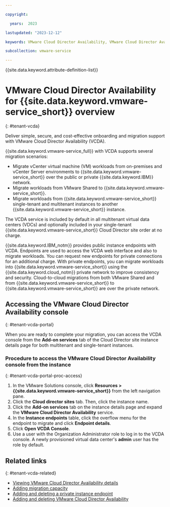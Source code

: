 ```yaml
---

copyright:

  years:  2023

lastupdated: "2023-12-12"

keywords: VMware Cloud Director Availability, VMware Cloud Director Availability installation

subcollection: vmware-service

---
```


{{site.data.keyword.attribute-definition-list}}

# VMware Cloud Director Availability for {{site.data.keyword.vmware-service_short}} overview
{: #tenant-vcda}

Deliver simple, secure, and cost-effective onboarding and migration support with VMware Cloud Director Availability (VCDA).

{{site.data.keyword.vmware-service_full}} with VCDA supports several migration scenarios:
* Migrate vCenter virtual machine (VM) workloads from on-premises and vCenter Server environments to {{site.data.keyword.vmware-service_short}} over the public or private {{site.data.keyword.IBM}} network.
* Migrate workloads from VMware Shared to {{site.data.keyword.vmware-service_short}}.
* Migrate workloads from {{site.data.keyword.vmware-service_short}} single-tenant and multitenant instances to another {{site.data.keyword.vmware-service_short}} instance.

The VCDA service is included by default in all multitenant virtual data centers (VDCs) and optionally included in your single-tenant {{site.data.keyword.vmware-service_short}} Cloud Director site order at no charge.

{{site.data.keyword.IBM_notm}} provides public instance endpoints with VCDA. Endpoints are used to access the VCDA web interface and also to migrate workloads. You can request new endpoints for private connections for an additional charge. With private endpoints, you can migrate workloads into {{site.data.keyword.vmware-service_short}} using the {{site.data.keyword.cloud_notm}} private network to improve consistency and security. Cloud-to-cloud migrations from both VMware Shared and from {{site.data.keyword.vmware-service_short}} to {{site.data.keyword.vmware-service_short}} are over the private network.

## Accessing the VMware Cloud Director Availability console
{: #tenant-vcda-portal}

When you are ready to complete your migration, you can access the VCDA console from the **Add-on services** tab of the Cloud Director site instance details page for both multitenant and single-tenant instances.

### Procedure to access the VMware Cloud Director Availability console from the instance
{: #tenant-vcda-portal-proc-access}

1. In the VMware Solutions console, click **Resources > {{site.data.keyword.vmware-service_short}}** from the left navigation pane.
2. Click the **Cloud director sites** tab. Then, click the instance name.
3. Click the **Add-on services** tab on the instance details page and expand the **VMware Cloud Director Availability** service.
4. In the **Instance endpoints** table, click the overflow menu for the endpoint to migrate and click **Endpoint details**.
5. Click **Open VCDA Console**.
6. Use a user with the Organization Administrator role to log in to the VCDA console. A newly provisioned virtual data center's **admin** user has the role by default.

## Related links
{: #tenant-vcda-related}

* [Viewing VMware Cloud Director Availability details](/docs/vmware-service?topic=vmware-service-vcda-viewing)
* [Adding migration capacity](/docs/vmware-service?topic=vmware-service-vcda-capacity-adding)
* [Adding and deleting a private instance endpoint](/docs/vmware-service?topic=vmware-service-vcda-adding-deleting-private-ep)
* [Adding and deleting VMware Cloud Director Availability](/docs/vmware-service?topic=vmware-service-vcda-adding-deleting)
